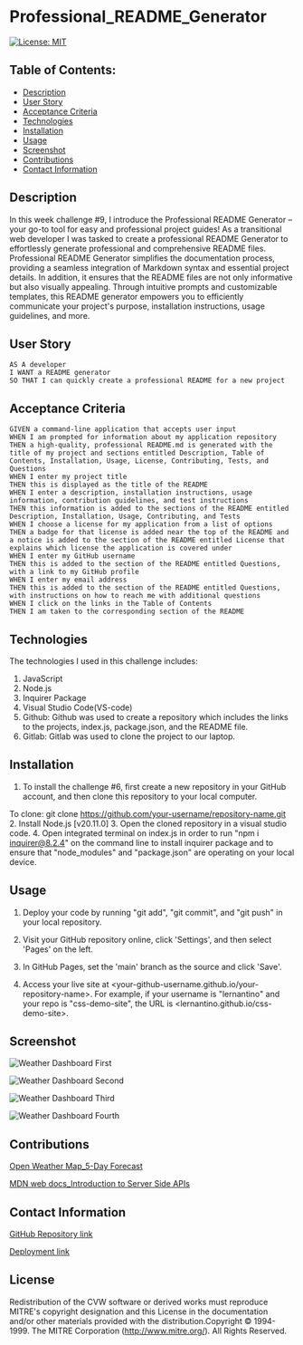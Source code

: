 # Professional_README_Generator

 [![License: MIT](https://img.shields.io/badge/License-MIT-yellow.svg)](https://opensource.org/licenses/MIT)

## Table of Contents:
- [Description](#description)
- [User Story](#user-story)
- [Acceptance Criteria](#acceptance-criteria)
- [Technologies](#technologies)
- [Installation](#installation)
- [Usage](#usage)
- [Screenshot](#screenshot)
- [Contributions](#contributions)
- [Contact Information](#contact-information)

## Description
In this week challenge #9, I introduce the Professional README Generator – your go-to tool for easy and professional project guides!  As a transitional web developer I was tasked to create a professional README Generator to effortlessly generate professional and comprehensive README files. Professional README Generator simplifies the documentation process, providing a seamless integration of Markdown syntax and essential project details. In addition, it ensures that the README files are not only informative but also visually appealing. Through intuitive prompts and customizable templates, this README generator empowers you to efficiently communicate your project's purpose, installation instructions, usage guidelines, and more. 

## User Story
```
AS A developer
I WANT a README generator
SO THAT I can quickly create a professional README for a new project
```

## Acceptance Criteria
```
GIVEN a command-line application that accepts user input
WHEN I am prompted for information about my application repository
THEN a high-quality, professional README.md is generated with the title of my project and sections entitled Description, Table of Contents, Installation, Usage, License, Contributing, Tests, and Questions
WHEN I enter my project title
THEN this is displayed as the title of the README
WHEN I enter a description, installation instructions, usage information, contribution guidelines, and test instructions
THEN this information is added to the sections of the README entitled Description, Installation, Usage, Contributing, and Tests
WHEN I choose a license for my application from a list of options
THEN a badge for that license is added near the top of the README and a notice is added to the section of the README entitled License that explains which license the application is covered under
WHEN I enter my GitHub username
THEN this is added to the section of the README entitled Questions, with a link to my GitHub profile
WHEN I enter my email address
THEN this is added to the section of the README entitled Questions, with instructions on how to reach me with additional questions
WHEN I click on the links in the Table of Contents
THEN I am taken to the corresponding section of the README
```

## Technologies
The technologies I used in this challenge includes:
1. JavaScript 
2. Node.js
3. Inquirer Package
4. Visual Studio Code(VS-code)
5. Github: Github was used to create a repository which includes the links to the projects, index.js, package.json, and the README file.
6. Gitlab: Gitlab was used to clone the project to our laptop.

## Installation

1. To install the challenge #6, first create a new repository in your GitHub account, and then clone this repository to your local computer.

  To clone: git clone https://github.com/your-username/repository-name.git
2. Install Node.js [v20.11.0]
3. Open the cloned repository in a visual studio code.
4. Open integrated terminal on index.js in order to run "npm i inquirer@8.2.4" on the command line to install inquirer package and to ensure that "node_modules" and "package.json" are operating on your local device.

## Usage

1. Deploy your code by running "git add", "git commit", and "git push" in your local repository.

2. Visit your GitHub repository online, click 'Settings', and then select 'Pages' on the left.

3. In GitHub Pages, set the 'main' branch as the source and click 'Save'.

4. Access your live site at <your-github-username.github.io/your-repository-name>. For example, if your username is "lernantino" and your repo is "css-demo-site", the URL is <lernantino.github.io/css-demo-site>.

## Screenshot

 ![Weather Dashboard First](Assets/images/MG_1.jpeg)    

 ![Weather Dashboard Second](Assets/images/MB_2.jpeg)  

 ![Weather Dashboard Third](Assets/images/MB_3.jpeg) 

 ![Weather Dashboard Fourth](Assets/images/MB_4.jpeg) 
 
## Contributions
[Open Weather Map_5-Day Forecast ](https://openweathermap.org/forecast5)

[MDN web docs_Introduction to Server Side APIs](https://developer.mozilla.org/en-US/docs/Learn/Server-side/First_steps/Introduction)

## Contact Information

[GitHub Repository link](https://github.com/MunibaP/GlobeGlimpse_Weather_Dashboard.git)

[Deployment link](https://munibap.github.io/GlobeGlimpse_Weather_Dashboard/)

## License

Redistribution of the CVW software or derived works must reproduce MITRE's copyright designation and this License in the documentation and/or other materials provided with the distribution.Copyright © 1994-1999. The MITRE Corporation (http://www.mitre.org/). All Rights Reserved.

